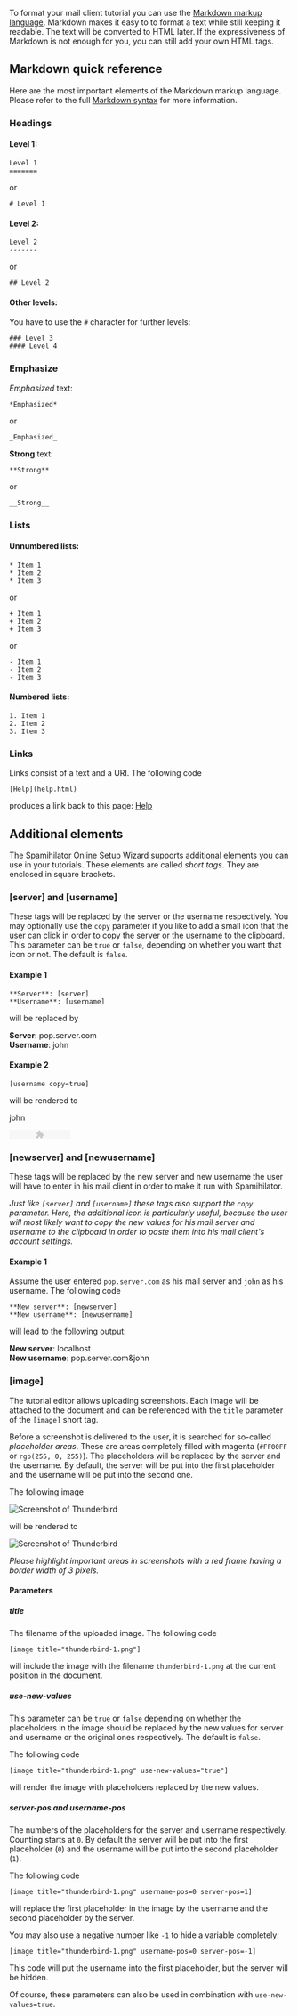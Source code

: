 To format your mail client tutorial you can use the
[Markdown markup language](http://daringfireball.net/projects/markdown/).
Markdown makes it easy to to format a text while still keeping it readable.
The text will be converted to HTML later. If the expressiveness of Markdown
is not enough for you, you can still add your own HTML tags.

Markdown quick reference
------------------------

Here are the most important elements of the Markdown markup language. Please
refer to the full [Markdown syntax](http://daringfireball.net/projects/markdown/syntax)
for more information.

### Headings

#### Level 1:

    Level 1
    =======

or

    # Level 1

#### Level 2:

    Level 2
    -------

or

    ## Level 2

#### Other levels:

You have to use the `#` character for further levels:

    ### Level 3
    #### Level 4

### Emphasize

*Emphasized* text:

    *Emphasized*

or

    _Emphasized_

**Strong** text:

    **Strong**

or

    __Strong__

### Lists

#### Unnumbered lists:

    * Item 1
    * Item 2
    * Item 3

or

    + Item 1
    + Item 2
    + Item 3

or

    - Item 1
    - Item 2
    - Item 3

#### Numbered lists:

    1. Item 1
    2. Item 2
    3. Item 3

### Links

Links consist of a text and a URI. The following code

    [Help](help.html)

produces a link back to this page: [Help](help.html)

Additional elements
-------------------

The Spamihilator Online Setup Wizard supports additional elements you can
use in your tutorials. These elements are called *short tags*. They are
enclosed in square brackets.

### [server] and [username]

These tags will be replaced by the server or the username respectively. You may
optionally use the `copy` parameter if you like to add a small icon that the
user can click in order to copy the server or the username to the clipboard.
This parameter can be `true` or `false`, depending on whether you want that
icon or not. The default is `false`.

#### Example 1

    **Server**: [server]  
    **Username**: [username]

will be replaced by

**Server**: pop.server.com  
**Username**: john

#### Example 2

    [username copy=true]

will be rendered to

<span class="text-with-clippy">john <span class="copy">
<object classid="clsid:d27cdb6e-ae6d-11cf-96b8-444553540000"
  width="110" height="16" id="clippy">
  <param name="movie" value="../toserve/clippy/clippy.swf" />
  <param name="allowScriptAccess" value="always" />
  <param name="quality" value="high" />
  <param name="scale" value="noscale" />
  <param NAME="FlashVars" value="text=john&label=copy&feedback=copied!" />
  <param name="bgcolor" value="#ffffff" />
  <embed src="../toserve/clippy/clippy.swf"
  width="110"
  height="16"
  name="clippy"
  quality="high"
  allowScriptAccess="always"
  type="application/x-shockwave-flash"
  pluginspage="http://www.macromedia.com/go/getflashplayer"
  FlashVars="text=john&label=copy&feedback=copied!"
  bgcolor="#ffffff"
  />
</object>
</span></span>

### [newserver] and [newusername]

These tags will be replaced by the new server and new username the user will
have to enter in his mail client in order to make it run with Spamihilator.

<em>Just like `[server]` and `[username]` these tags also support the `copy`
parameter. Here, the additional icon is particularly useful, because the user
will most likely want to copy the new values for his mail server and username
to the clipboard in order to paste them into his mail client's account
settings.</em>

#### Example 1

Assume the user entered `pop.server.com` as his mail server and `john` as his
username. The following code

    **New server**: [newserver]
    **New username**: [newusername]

will lead to the following output:

**New server**: localhost  
**New username**: pop.server.com&john

### [image]

The tutorial editor allows uploading screenshots. Each image will be attached
to the document and can be referenced with the `title` parameter of the
`[image]` short tag.

Before a screenshot is delivered to the user, it is searched for so-called
*placeholder areas*. These are areas completely filled with magenta (`#FF00FF`
or `rgb(255, 0, 255)`). The placeholders will be replaced by the server and
the username. By default, the server will be put into the first placeholder and
the username will be put into the second one.

The following image

![Screenshot of Thunderbird](../toserve/images/thunderbird_en_03.png)

will be rendered to

![Screenshot of Thunderbird](../toserve/images/thunderbird_en_03_rendered.png)

<em>Please highlight important areas in screenshots with a red frame having a
border width of 3 pixels.</em>

#### Parameters

##### title

The filename of the uploaded image. The following code

    [image title="thunderbird-1.png"]

will include the image with the filename `thunderbird-1.png` at the current
position in the document.

##### use-new-values

This parameter can be `true` or `false` depending on whether the placeholders
in the image should be replaced by the new values for server and username or
the original ones respectively. The default is `false`.

The following code

    [image title="thunderbird-1.png" use-new-values="true"]

will render the image with placeholders replaced by the new values.

##### server-pos and username-pos 

The numbers of the placeholders for the server and username respectively.
Counting starts at `0`. By default the server will be put into the first
placeholder (`0`) and the username will be put into the second placeholder
(`1`).

The following code

    [image title="thunderbird-1.png" username-pos=0 server-pos=1]

will replace the first placeholder in the image by the username and the
second placeholder by the server.

You may also use a negative number like `-1` to hide a variable completely:

    [image title="thunderbird-1.png" username-pos=0 server-pos=-1]

This code will put the username into the first placeholder, but the server
will be hidden.

Of course, these parameters can also be used in combination with
`use-new-values=true`.
